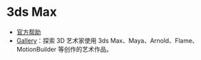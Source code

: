 # 3ds Max

- [官方帮助](https://help.autodesk.com/view/3DSMAX/2018/CHS/)
- [Gallery](https://area.autodesk.com/inspire/gallery?page=1&order=recent)：探索 3D 艺术家使用 3ds Max、Maya、Arnold、Flame、MotionBuilder 等创作的艺术作品。